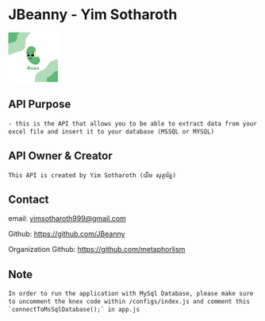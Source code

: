 # JBeanny - Yim Sotharoth

<img
    src="Bean-Logo.png"
    alt="Logo"
    width="100"
/>

## API Purpose

    - this is the API that allows you to be able to extract data from your excel file and insert it to your database (MSSQL or MYSQL)

## API Owner & Creator

    This API is created by Yim Sotharoth (យឹម សុត្ថារ័ត្ន)

## Contact

email: yimsotharoth999@gmail.com

Github: https://github.com/JBeanny

Organization Github: https://github.com/metaphorlism

## Note

    In order to run the application with MySql Database, please make sure to uncomment the knex code within /configs/index.js and comment this `connectToMsSqlDatabase();` in app.js
